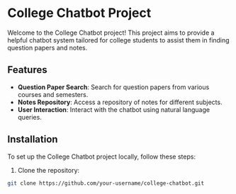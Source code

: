 # College Chatbot Project

Welcome to the College Chatbot project! This project aims to provide a helpful chatbot system tailored for college students to assist them in finding question papers and notes. 

## Features

- **Question Paper Search**: Search for question papers from various courses and semesters.
- **Notes Repository**: Access a repository of notes for different subjects.
- **User Interaction**: Interact with the chatbot using natural language queries.

## Installation

To set up the College Chatbot project locally, follow these steps:

1. Clone the repository:

```bash
git clone https://github.com/your-username/college-chatbot.git
